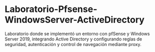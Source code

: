 # Laboratorio-Pfsense-WindowsServer-ActiveDirectory
Laboratorio donde se implementó un entorno con pfSense y Windows Server 2019, integrando Active Directory y configurando reglas de seguridad, autenticación y control de navegación mediante proxy.
